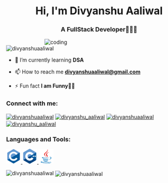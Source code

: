 <h1 align="center">Hi, I'm Divyanshu Aaliwal</h1>
<h3 align="center">A FullStack Developer👨🏻‍💻 </h3>

<img align="right" alt="coding" width="400" src="https://user-images.githubusercontent.com/127251155/224327101-cd18a91a-3523-45ca-bc8f-0aa90d690a82.png">

<p align="left"> <img src="https://komarev.com/ghpvc/?username=divyanshuaaliwal&label=Profile%20views&color=0e75b6&style=flat" alt="divyanshuaaliwal" /> </p>

- 🌱 I’m currently learning **DSA**

- 📫 How to reach me **divyanshuaaliwal@gmail.com**

- ⚡ Fun fact **I am Funny✌🏻**

<h3 align="left">Connect with me:</h3>
<p align="left">
<a href="https://linkedin.com/in/divyanshuaaliwal" target="blank"><img align="center" src="https://raw.githubusercontent.com/rahuldkjain/github-profile-readme-generator/master/src/images/icons/Social/linked-in-alt.svg" alt="divyanshuaaliwal" height="30" width="40" /></a>
<a href="https://instagram.com/divyanshu_aaliwal" target="blank"><img align="center" src="https://raw.githubusercontent.com/rahuldkjain/github-profile-readme-generator/master/src/images/icons/Social/instagram.svg" alt="divyanshu_aaliwal" height="30" width="40" /></a>
<a href="https://www.leetcode.com/divyanshuaaliwal" target="blank"><img align="center" src="https://raw.githubusercontent.com/rahuldkjain/github-profile-readme-generator/master/src/images/icons/Social/leet-code.svg" alt="divyanshuaaliwal" height="30" width="40" /></a>
<a href="https://auth.geeksforgeeks.org/user/divyanshu_aaliwal" target="blank"><img align="center" src="https://raw.githubusercontent.com/rahuldkjain/github-profile-readme-generator/master/src/images/icons/Social/geeks-for-geeks.svg" alt="divyanshu_aaliwal" height="30" width="40" /></a>
</p>

<h3 align="left">Languages and Tools:</h3>
<p align="left"> <a href="https://www.cprogramming.com/" target="_blank" rel="noreferrer"> <img src="https://raw.githubusercontent.com/devicons/devicon/master/icons/c/c-original.svg" alt="c" width="40" height="40"/> </a> <a href="https://www.w3schools.com/cpp/" target="_blank" rel="noreferrer"> <img src="https://raw.githubusercontent.com/devicons/devicon/master/icons/cplusplus/cplusplus-original.svg" alt="cplusplus" width="40" height="40"/> </a> <a href="https://www.java.com" target="_blank" rel="noreferrer"> <img src="https://raw.githubusercontent.com/devicons/devicon/master/icons/java/java-original.svg" alt="java" width="40" height="40"/> </a> </p>

<p><img align="left" src="https://github-readme-stats.vercel.app/api/top-langs?username=divyanshuaaliwal&show_icons=true&locale=en&layout=compact" alt="divyanshuaaliwal" /></p>

<p>&nbsp;<img align="center" src="https://github-readme-stats.vercel.app/api?username=divyanshuaaliwal&show_icons=true&locale=en" alt="divyanshuaaliwal" /></p>
